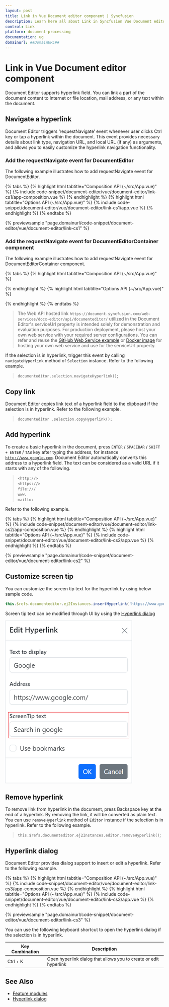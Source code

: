 ```yaml
---
layout: post
title: Link in Vue Document editor component | Syncfusion
description: Learn here all about Link in Syncfusion Vue Document editor component of Syncfusion Essential JS 2 and more.
control: Link 
platform: document-processing
documentation: ug
domainurl: ##DomainURL##
---
```


# Link in Vue Document editor component

Document Editor supports hyperlink field. You can link a part of the document content to Internet or file location, mail address, or any text within the document.

## Navigate a hyperlink

Document Editor triggers ‘requestNavigate’ event whenever user clicks Ctrl key or tap a hyperlink within the document. This event provides necessary details about link type, navigation URL, and local URL (if any) as arguments, and allows you to easily customize the hyperlink navigation functionality.

### Add the requestNavigate event for DocumentEditor

The following example illustrates how to add requestNavigate event for DocumentEditor.

{% tabs %}
{% highlight html tabtitle="Composition API (~/src/App.vue)" %}
{% include code-snippet/document-editor/vue/document-editor/link-cs1/app-composition.vue %}
{% endhighlight %}
{% highlight html tabtitle="Options API (~/src/App.vue)" %}
{% include code-snippet/document-editor/vue/document-editor/link-cs1/app.vue %}
{% endhighlight %}
{% endtabs %}
        
{% previewsample "page.domainurl/code-snippet/document-editor/vue/document-editor/link-cs1" %}

### Add the requestNavigate event for DocumentEditorContainer component

The following example illustrates how to add requestNavigate event for DocumentEditorContainer component.

{% tabs %}
{% highlight html tabtitle="Composition API (~/src/App.vue)" %}

<template>
  <div id="app">
    <ejs-documenteditorcontainer ref='container' :serviceUrl='serviceUrl' v-on:created="onCreated" height="590px"
      id='container' :enableToolbar='true'></ejs-documenteditorcontainer>
  </div>
</template>
<script setup>
import { DocumentEditorContainerComponent as EjsDocumenteditorcontainer, Toolbar } from '@syncfusion/ej2-vue-documenteditor';
import { provide, ref } from 'vue';

const container = ref(null);
const serviceUrl = 'https://document.syncfusion.com/web-services/docx-editor/api/documenteditor/';

provide('DocumentEditorContainer', [Toolbar])

const onCreated = function () {
  // Add event listener for requestNavigate event to customize hyperlink navigation functionality
  container.value.ej2Instances.documentEditor.requestNavigate = function (args) {
    if (args.linkType !== 'Bookmark') {
      let link = args.navigationLink;
      if (args.localReference.length > 0) {
        link += '#' + args.localReference;
      }
      window.open(link);
      args.isHandled = true;
    }
  }
}

</script>
<style>
@import "../node_modules/@syncfusion/ej2-vue-documenteditor/styles/material.css";
</style>

{% endhighlight %}
{% highlight html tabtitle="Options API (~/src/App.vue)" %}

<template>
  <div id="app">
    <ejs-documenteditorcontainer ref='container' :serviceUrl='serviceUrl' v-on:created="onCreated" height="590px"
      id='container' :enableToolbar='true'></ejs-documenteditorcontainer>
  </div>
</template>
<script>
import { DocumentEditorContainerComponent, Toolbar } from '@syncfusion/ej2-vue-documenteditor';

export default {
  components: {
    'ejs-documenteditorcontainer': DocumentEditorContainerComponent
  },
  data: function () {
    return {
      serviceUrl: 'https://document.syncfusion.com/web-services/docx-editor/api/documenteditor/'
    };
  },
  provide: {
    DocumentEditorContainer: [Toolbar]
  },
  methods: {
    onCreated() {
      // Add event listener for requestNavigate event to customize hyperlink navigation functionality
      this.$refs.container.ej2Instances.documentEditor.requestNavigate = function (args) {
        if (args.linkType !== 'Bookmark') {
          let link = args.navigationLink;
          if (args.localReference.length > 0) {
            link += '#' + args.localReference;
          }
          window.open(link);
          args.isHandled = true;
        }
      }
    }
  }
}
</script>
<style>
@import "../node_modules/@syncfusion/ej2-vue-documenteditor/styles/material.css";
</style>

{% endhighlight %}
{% endtabs %}

> The Web API hosted link `https://document.syncfusion.com/web-services/docx-editor/api/documenteditor/` utilized in the Document Editor's serviceUrl property is intended solely for demonstration and evaluation purposes. For production deployment, please host your own web service with your required server configurations. You can refer and reuse the [GitHub Web Service example](https://github.com/SyncfusionExamples/EJ2-DocumentEditor-WebServices) or [Docker image](https://hub.docker.com/r/syncfusion/word-processor-server) for hosting your own web service and use for the serviceUrl property.

If the selection is in hyperlink, trigger this event by calling `navigateHyperlink` method of `Selection` instance. Refer to the following example.

> `documenteditor.selection.navigateHyperlink()`;

## Copy link

Document Editor copies link text of a hyperlink field to the clipboard if the selection is in hyperlink. Refer to the following example.

> `documenteditor .selection.copyHyperlink();`

## Add hyperlink

To create a basic hyperlink in the document, press `ENTER` / `SPACEBAR` / `SHIFT + ENTER` / `TAB` key after typing the address, for instance [`http://www.google.com`](http://www.google.com). Document Editor automatically converts this address to a hyperlink field. The text can be considered as a valid URL if it starts with any of the following.

> `<http://>`<br>
> `<https://>`<br>
> `file:///`<br>
> `www.`<br>
> `mailto:`<br>

Refer to the following example.

{% tabs %}
{% highlight html tabtitle="Composition API (~/src/App.vue)" %}
{% include code-snippet/document-editor/vue/document-editor/link-cs2/app-composition.vue %}
{% endhighlight %}
{% highlight html tabtitle="Options API (~/src/App.vue)" %}
{% include code-snippet/document-editor/vue/document-editor/link-cs2/app.vue %}
{% endhighlight %}
{% endtabs %}
        
{% previewsample "page.domainurl/code-snippet/document-editor/vue/document-editor/link-cs2" %}

## Customize screen tip

You can customize the screen tip text for the hyperlink by using below sample code.

```ts
this.$refs.documenteditor.ej2Instances.insertHyperlink('https://www.google.com', 'Google', '<<Screen tip text>>');
```

Screen tip text can be modified through UI by using the [Hyperlink dialog](./dialog#hyperlink-dialog)

![Add or modify the screen tip text for hyperlinks in a Word document.](images/screentip.png)

## Remove hyperlink

To remove link from hyperlink in the document, press Backspace key at the end of a hyperlink. By removing the link, it will be converted as plain text. You can use `removeHyperlink` method of `Editor` instance if the selection is in hyperlink. Refer to the following example.

> `this.$refs.documenteditor.ej2Instances.editor.removeHyperlink()`;

## Hyperlink dialog

Document Editor provides dialog support to insert or edit a hyperlink. Refer to the following example.

{% tabs %}
{% highlight html tabtitle="Composition API (~/src/App.vue)" %}
{% include code-snippet/document-editor/vue/document-editor/link-cs3/app-composition.vue %}
{% endhighlight %}
{% highlight html tabtitle="Options API (~/src/App.vue)" %}
{% include code-snippet/document-editor/vue/document-editor/link-cs3/app.vue %}
{% endhighlight %}
{% endtabs %}
        
{% previewsample "page.domainurl/code-snippet/document-editor/vue/document-editor/link-cs3" %}

You can use the following keyboard shortcut to open the hyperlink dialog if the selection is in hyperlink.

| Key Combination | Description                                                       |
| --------------- | ----------------------------------------------------------------- |
| Ctrl + K        | Open hyperlink dialog that allows you to create or edit hyperlink |

## See Also

* [Feature modules](./feature-module)
* [Hyperlink dialog](./dialog#hyperlink-dialog)
